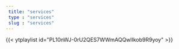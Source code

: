 ```yaml
---
 title: "services"
 type : "services"
 slug : "services"
---
```



{{< ytplaylist id="PL10nWJ-0rU2QES7WWmAQQwlIkob9R9yoy" >}}